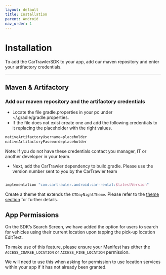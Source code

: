 ```yaml
---
layout: default
title: Installation
parent: Android
nav_order: 1
---
```


# Installation

To add the CarTrawlerSDK to your app, add our maven repository and enter your artifactory credentials.

---

## Maven & Artifactory

### Add our maven repository and the artifactory credentials

* Locate the file gradle.properties in your pc under ~/.gradle/gradle.properties. 
* If the file does not exist create one and add the following credentials to it replacing the placeholder with the right values.

```groovy
nativeArtifactoryUsername=placeholder
nativeArtifactoryPassword=placeholder
```

Note: If you do not have these credentials contact you manager, IT or another developer in your team.

* Next, add the CarTrawler dependency to build.gradle. Please use the version number sent to you by the CarTrawler team

```groovy     

implementation "com.cartrawler.android:car-rental:$latestVersion" 

```

Create a theme that extends the ```CTDayNightTheme```. Please refer to the <a href="/docs/android/customisation/themes" target="_blank">theme section</a> for further details.

## App Permissions

On the SDK’s Search Screen, we have added the option for users to search for vehicles using their current location upon tapping the pick-up location EditText.

To make use of this feature, please ensure your Manifest has either the `ACCESS_COARSE_LOCATION` or `ACCESS_FINE_LOCATION` permission.

We will need to use this when asking for permission to use location services within your app if it has not already been granted.
